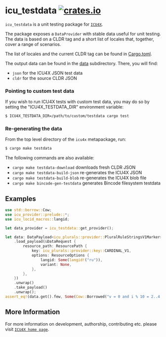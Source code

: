 # icu_testdata [![crates.io](http://meritbadge.herokuapp.com/icu_testdata)](https://crates.io/crates/icu_testdata)

`icu_testdata` is a unit testing package for [`ICU4X`].

The package exposes a `DataProvider` with stable data useful for unit testing. The data is
based on a CLDR tag and a short list of locales that, together, cover a range of scenarios.

The list of locales and the current CLDR tag can be found in [Cargo.toml](./Cargo.toml).

The output data can be found in the [data](./data/) subdirectory. There, you will find:

- `json` for the ICU4X JSON test data
- `cldr` for the source CLDR JSON

### Pointing to custom test data

If you wish to run ICU4X tests with custom test data, you may do so by setting the "ICU4X_TESTDATA_DIR" environment variable:

```bash
$ ICU4X_TESTDATA_DIR=/path/to/custom/testdata cargo test
```

### Re-generating the data

From the top level directory of the `icu4x` metapackage, run:

```bash
$ cargo make testdata
```

The following commands are also available:

- `cargo make testdata-download` downloads fresh CLDR JSON
- `cargo make testdata-build-json` re-generates the ICU4X JSON
- `cargo make testdata-build-blob` re-generates the ICU4X blob file
- `cargo make bincode-gen-testdata` generates Bincode filesystem testdata

## Examples

```rust
use std::borrow::Cow;
use icu_provider::prelude::*;
use icu_locid_macros::langid;

let data_provider = icu_testdata::get_provider();

let data: DataPayload<icu_plurals::provider::PluralRuleStringsV1Marker> = data_provider
    .load_payload(&DataRequest {
        resource_path: ResourcePath {
            key: icu_plurals::provider::key::CARDINAL_V1,
            options: ResourceOptions {
                langid: Some(langid!("ru")),
                variant: None,
            },
        },
    })
    .unwrap()
    .take_payload()
    .unwrap();
assert_eq!(data.get().few, Some(Cow::Borrowed("v = 0 and i % 10 = 2..4 and i % 100 != 12..14")));
```

[`ICU4X`]: ../icu/index.html

## More Information

For more information on development, authorship, contributing etc. please visit [`ICU4X home page`](https://github.com/unicode-org/icu4x).
